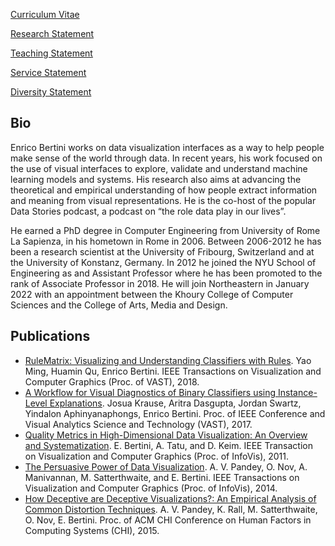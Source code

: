 [Curriculum Vitae](Bertini_Enrico_CV.pdf)

[Research Statement](Bertini_Research_Statement.pdf)

[Teaching Statement](Bertini_Teaching_Statement.pdf)

[Service Statement](Bertini_Service_Statement.pdf)

[Diversity Statement](Bertini_Diversity_Statement.pdf)

## Bio
Enrico Bertini works on data visualization interfaces as a way to help people make sense of the world through data. In recent years, his work focused on the use of visual interfaces to explore, validate and understand machine learning models and systems. His research also aims at advancing the theoretical and empirical understanding of how people extract information and meaning from visual representations. He is the co-host of the popular Data Stories podcast, a podcast on “the role data play in our lives”.

He earned a PhD degree in Computer Engineering from University of Rome La Sapienza, in his hometown in Rome in 2006. Between 2006-2012 he has been a research scientist at the University of Fribourg, Switzerland and at the University of Konstanz, Germany. In 2012 he joined the NYU School of Engineering as and Assistant Professor where he has been  promoted to the rank of Associate Professor in 2018. He will join Northeastern in January 2022 with an appointment between the Khoury College of Computer Sciences and the College of Arts, Media and Design.

## Publications
* [RuleMatrix: Visualizing and Understanding Classifiers with Rules](https://arxiv.org/pdf/1807.06228.pdf). Yao Ming, Huamin Qu, Enrico Bertini. IEEE Transactions on Visualization and Computer Graphics (Proc. of VAST), 2018.
* [A Workflow for Visual Diagnostics of Binary Classifiers using Instance-Level Explanations](https://static1.squarespace.com/static/5502f56fe4b0aa4bfbdae0a8/t/599a5463e6f2e19ff0448aa1/1503286375213/vast17-visual-debugging.pdf). Josua Krause, Aritra Dasgupta, Jordan Swartz, Yindalon Aphinyanaphongs, Enrico Bertini. Proc. of IEEE Conference and Visual Analytics Science and Technology (VAST), 2017.
* [Quality Metrics in High-Dimensional Data Visualization: An Overview and Systematization](https://static1.squarespace.com/static/5502f56fe4b0aa4bfbdae0a8/t/60fbd0d7f96f69368a0ef75e/1627115741371/quality-metrics-vis2011.pdf). E. Bertini, A. Tatu, and D. Keim. IEEE Transaction on Visualization and Computer Graphics (Proc. of InfoVis), 2011.
* [The Persuasive Power of Data Visualization](https://static1.squarespace.com/static/5502f56fe4b0aa4bfbdae0a8/t/5da3d77afe2f655194b13312/1571018619600/persuasion-tvcg2014.pdf). A. V. Pandey, O. Nov, A. Manivannan, M. Satterthwaite, and E. Bertini. IEEE Transactions on Visualization and Computer Graphics (Proc. of InfoVis), 2014.
* [How Deceptive are Deceptive Visualizations?: An Empirical Analysis of Common Distortion Techniques](https://static1.squarespace.com/static/5502f56fe4b0aa4bfbdae0a8/t/5da3d7f5f30aa07809682abd/1571018743421/deceptive-chi2015.pdf). A. V. Pandey, K. Rall, M. Satterthwaite, O. Nov, E. Bertini. Proc. of ACM CHI Conference on Human Factors in Computing Systems (CHI), 2015.
